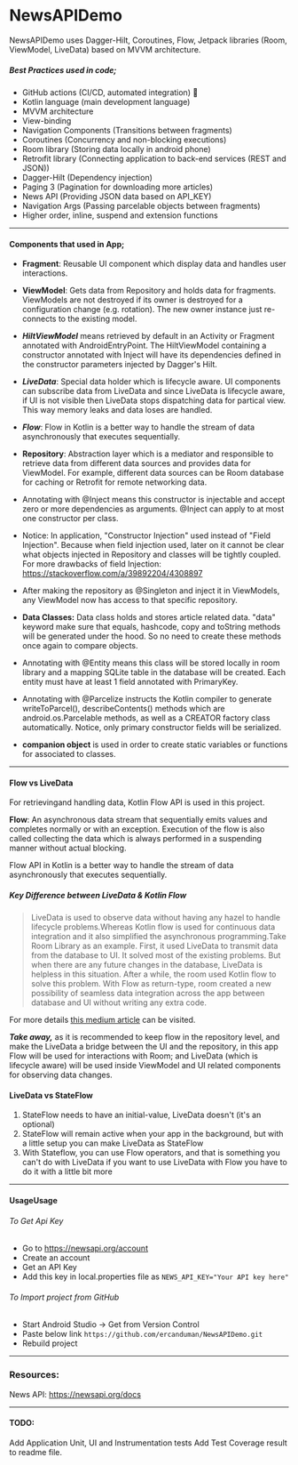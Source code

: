 # NewsAPIDemo

NewsAPIDemo uses Dagger-Hilt, Coroutines, Flow, Jetpack libraries (Room, ViewModel, LiveData) based on MVVM architecture.

##### Best Practices used in code;
- GitHub actions (CI/CD, automated integration) 🤩
- Kotlin language (main development language)
- MVVM architecture
- View-binding
- Navigation Components (Transitions between fragments)
- Coroutines (Concurrency and non-blocking executions)
- Room library (Storing data locally in android phone)
- Retroıfit library (Connecting application to back-end services (REST and JSON))
- Dagger-Hilt (Dependency injection)
- Paging 3 (Pagination for downloading more articles)
- News API (Providing JSON data based on API_KEY)
- Navigation Args (Passing parcelable objects between fragments)
- Higher order, inline, suspend and extension functions

------------



#### Components that used in App;
- **Fragment**: Reusable UI component which display data and handles user interactions.

- **ViewModel**: Gets data from Repository and holds data for fragments. ViewModels are not destroyed if its owner is destroyed for a configuration change (e.g. rotation). The new owner instance just re-connects to the existing model.
 - ***HiltViewModel*** means retrieved by default in an Activity or Fragment annotated with AndroidEntryPoint. The HiltViewModel containing a constructor annotated with Inject will have its dependencies defined in the constructor parameters injected by Dagger's Hilt.
 - ***LiveData***: Special data holder which is lifecycle aware. UI components can subscribe data from LiveData and since LiveData is lifecycle aware, if UI is not visible then LiveData stops dispatching data for partical view. This way memory leaks and data loses are handled.
 -  ***Flow***: Flow in Kotlin is a better way to handle the stream of data asynchronously that executes sequentially.

- **Repository**: Abstraction layer which is a mediator and responsible to retrieve data from different data sources and provides data for ViewModel. For example, different data sources can be Room database for caching or Retrofit for remote networking data.
 - Annotating with @Inject means this constructor is injectable and accept zero or more dependencies as arguments. @Inject can apply to at most one constructor per class.
 - Notice: In application, "Constructor Injection" used instead of "Field Injection". Because when field injection used, later on it cannot be clear what objects injected in Repository and classes will be tightly coupled. 
 For more drawbacks of field Injection: https://stackoverflow.com/a/39892204/4308897 
 - After making the repository as @Singleton and inject it in ViewModels, any ViewModel now has access to that specific repository.

- **Data Classes:**  Data class holds and stores article related data. "data" keyword make sure that equals, hashcode, copy and toString methods will be generated under the hood. So no need to create these methods once again to compare objects.
 - Annotating with @Entity means this class will be stored locally in room library and a mapping SQLite table in the database will be created. Each entity must have at least 1 field annotated with PrimaryKey.
 - Annotating with @Parcelize instructs the Kotlin compiler to generate writeToParcel(),  describeContents() methods which are android.os.Parcelable methods, as well as a CREATOR factory class automatically. Notice, only primary constructor fields will be serialized.

- **companion object** is used in order to create static variables or functions for associated to classes.


------------

#### Flow vs LiveData 
For retrievingand handling data, Kotlin Flow API is used in this project.

**Flow**: An asynchronous data stream that sequentially emits values and completes
normally or with an exception. Execution of the flow is also called collecting the data
which is always performed in a suspending manner without actual blocking. 

Flow API in Kotlin is a better way to handle the stream of data asynchronously
that executes sequentially.

#####   Key Difference between LiveData & Kotlin Flow
> LiveData is used to observe data without having any hazel to handle lifecycle problems.Whereas Kotlin flow is used for continuous data integration and it also simplified the asynchronous programming.Take Room Library as an example. First, it used LiveData to transmit data from the database to UI. It solved most of the existing problems. But when there are any future changes in the database, LiveData is helpless in this situation. After a while, the room used Kotlin flow to solve this problem. With Flow as return-type, room created a new possibility of seamless data integration across the app between database and UI without writing any extra code.

For more details [this medium article](https://medium.com/android-dev-hacks/exploring-livedata-and-kotlin-flow-7c8d8e706324  "this medium article") can be visited.

***Take away,*** as it is recommended to keep flow in the repository level, and make the LiveData a bridge between the UI and the repository, in this app Flow will be used for interactions with Room; and LiveData (which is lifecycle aware) will be used inside ViewModel and UI related components for observing data changes.

#### LiveData vs StateFlow
1. StateFlow needs to have an initial-value, LiveData doesn't (it's an optional)
2. StateFlow will remain active when your app in the background, but with a little setup you can make LiveData as StateFlow
3. With Stateflow, you can use Flow operators, and that is something you can't do with LiveData if you want to use LiveData with Flow you have to do it with a little bit more

------------

#### UsageUsage
###### To Get Api Key
- Go to https://newsapi.org/account
- Create an account
- Get an API Key
- Add this key in local.properties file as
`NEWS_API_KEY="Your API key here"`

###### To Import project from GitHub
- Start Android Studio -> Get from Version Control 
- Paste below link
`https://github.com/ercanduman/NewsAPIDemo.git `
- Rebuild project

------------

### Resources:
News API: https://newsapi.org/docs

------------

#### TODO:
Add Application Unit, UI and Instrumentation tests
Add Test Coverage result to readme file.
